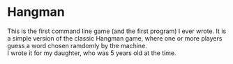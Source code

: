 # Hangman
This is the first command line game (and the first program) I ever wrote.
It is a simple version of the classic Hangman game, where one or more players guess a word chosen ramdomly by the machine.<br>
I wrote it for my daughter, who was 5 years old at the time.
